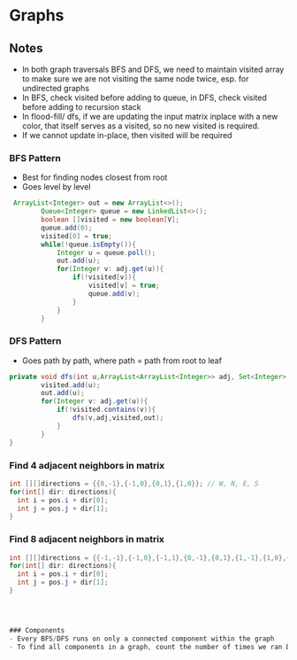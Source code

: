 # Graphs

## Notes
- In both graph traversals BFS and DFS, we need to maintain visited array to make sure we are not visiting the same node twice, esp. for undirected graphs
- In BFS, check visited before adding to queue, in DFS, check visited before adding to recursion stack
- In flood-fill/ dfs, if we are updating the input matrix inplace with a new color, that itself serves as a visited, so no new visited is required.
- If we cannot update in-place, then visited will be required

### BFS Pattern
- Best for finding nodes closest from root
- Goes level by level

```java
 ArrayList<Integer> out = new ArrayList<>();
        Queue<Integer> queue = new LinkedList<>();
        boolean []visited = new boolean[V];
        queue.add(0);
        visited[0] = true;
        while(!queue.isEmpty()){
            Integer u = queue.poll();
            out.add(u);
            for(Integer v: adj.get(u)){
                if(!visited[v]){
                    visited[v] = true;
                    queue.add(v);
                }
            }
        }
```  

### DFS Pattern
- Goes path by path, where path = path from root to leaf

```java
private void dfs(int u,ArrayList<ArrayList<Integer>> adj, Set<Integer> visited, ArrayList<Integer> out){
        visited.add(u);
        out.add(u);
        for(Integer v: adj.get(u)){
            if(!visited.contains(v)){
                dfs(v,adj,visited,out);
            }
        }
}
```

### Find 4 adjacent neighbors in matrix
```java
int [][]directions = {{0,-1},{-1,0},{0,1},{1,0}}; // W, N, E, S
for(int[] dir: directions){
  int i = pos.i + dir[0];
  int j = pos.j + dir[1];
}
```

### Find 8 adjacent neighbors in matrix
```java
int [][]directions = {{-1,-1},{-1,0},{-1,1},{0,-1},{0,1},{1,-1},{1,0},{1,1}}; // top row, current row, bottom row
for(int[] dir: directions){
  int i = pos.i + dir[0];
  int j = pos.j + dir[1];
}


  

### Components
- Every BFS/DFS runs on only a connected component within the graph
- To find all components in a graph, count the number of times we ran DFS on the input graph, as input graph can be made up of disjoint components
